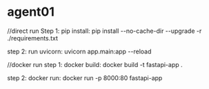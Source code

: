 # agent01

//direct run
Step 1: pip install: 
pip install --no-cache-dir --upgrade -r ./requirements.txt

step 2: run uvicorn:
uvicorn app.main:app --reload

//docker run
step 1: docker build:
docker build -t fastapi-app .

step 2: docker run:
docker run -p 8000:80 fastapi-app